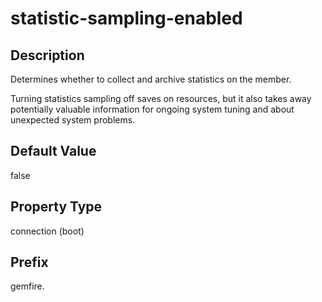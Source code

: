 # statistic-sampling-enabled

## Description

Determines whether to collect and archive statistics on the member.

Turning statistics sampling off saves on resources, but it also takes away potentially valuable information for ongoing system tuning and about unexpected system problems.

## Default Value

false

## Property Type

connection (boot)

## Prefix

gemfire.
